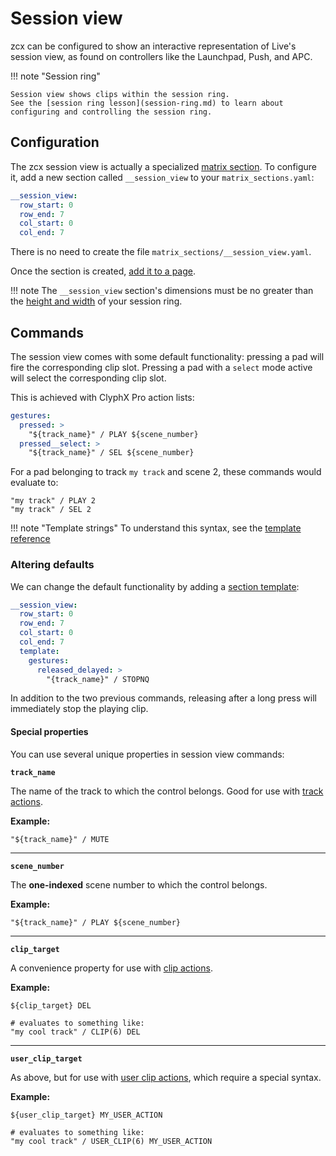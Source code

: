 # Session view

zcx can be configured to show an interactive representation of Live's session view, as found on controllers like the Launchpad, Push, and APC.


!!! note "Session ring"

    Session view shows clips within the session ring.
    See the [session ring lesson](session-ring.md) to learn about configuring and controlling the session ring.

## Configuration

The zcx session view is actually a specialized [matrix section](getting-started/zcx-concepts.md#matrix-sections).
To configure it, add a new section called `__session_view` to your `matrix_sections.yaml`:

```yaml title="matrix_sections.yaml"
__session_view:
  row_start: 0
  row_end: 7
  col_start: 0
  col_end: 7
```

There is no need to create the file `matrix_sections/__session_view.yaml`.

Once the section is created, [add it to a page](getting-started/zcx-concepts.md#pages).

!!! note
    The `__session_view` section's dimensions must be no greater than the [height and width](../reference/configuration-files/preferences.md#session_ring) of your session ring. 

## Commands

The session view comes with some default functionality: pressing a pad will fire the corresponding clip slot.
Pressing a pad with a `select` mode active will select the corresponding clip slot.

This is achieved with ClyphX Pro action lists:

```yaml
gestures:
  pressed: >
    "${track_name}" / PLAY ${scene_number}
  pressed__select: >
    "${track_name}" / SEL ${scene_number}
```

For a pad belonging to track `my track` and scene 2, these commands would evaluate to:

```
"my track" / PLAY 2
"my track" / SEL 2
```

!!! note "Template strings"
    To understand this syntax, see the [template reference](../reference/template.md)

### Altering defaults

We can change the default functionality by adding a [section template](../reference/template.md#section-templates):

```yaml title="matrix_sections.yaml" hl_lines="6-9"
__session_view:
  row_start: 0
  row_end: 7
  col_start: 0
  col_end: 7
  template:
    gestures:
      released_delayed: >
        "{track_name}" / STOPNQ
```

In addition to the two previous commands, releasing after a long press will immediately stop the playing clip.

#### Special properties

You can use several unique properties in session view commands:

**`track_name`**

The name of the track to which the control belongs.
Good for use with [track actions](https://www.cxpman.com/action-reference/track-actions/).

**Example:**
```
"${track_name}" / MUTE
```

---

**`scene_number`**

The **one-indexed** scene number to which the control belongs.

**Example:**
```
"${track_name}" / PLAY ${scene_number}
```

---

**`clip_target`**

A convenience property for use with [clip actions](https://www.cxpman.com/action-reference/clip-actions/).

**Example:**
```
${clip_target} DEL

# evaluates to something like:
"my cool track" / CLIP(6) DEL
```
---

**`user_clip_target`**

As above, but for use with [user clip actions](https://www.cxpman.com/manual/core-concepts/#user-actions), which require a special syntax.

**Example:**

```
${user_clip_target} MY_USER_ACTION

# evaluates to something like:
"my cool track" / USER_CLIP(6) MY_USER_ACTION
```
